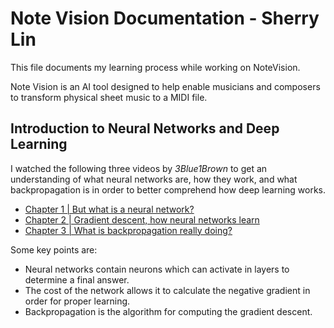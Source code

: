 # Note Vision Documentation - Sherry Lin
 This file documents my learning process while working on NoteVision.

  Note Vision is an AI tool designed to help enable musicians and composers to transform physical sheet music to a MIDI file.

## Introduction to Neural Networks and Deep Learning

I watched the following three videos by *3Blue1Brown* to get an understanding of what neural networks are, how they work, and what backpropagation is in order to better comprehend how deep learning works.

- [Chapter 1 | But what is a neural network?](https://youtu.be/aircAruvnKk?si=bKe3I8pQEtDHPTxS)
- [Chapter 2 | Gradient descent, how neural networks learn](https://youtu.be/IHZwWFHWa-w?si=bdLgCjGBCk_S1ENU)
- [Chapter 3 | What is backpropagation really doing?](https://youtu.be/Ilg3gGewQ5U?si=7DkytDDaGr3OIsuv)

Some key points are:

- Neural networks contain neurons which can activate in layers to determine a final answer.
- The cost of the network allows it to calculate the negative gradient in order for proper learning.
- Backpropagation is the algorithm for computing the gradient descent.